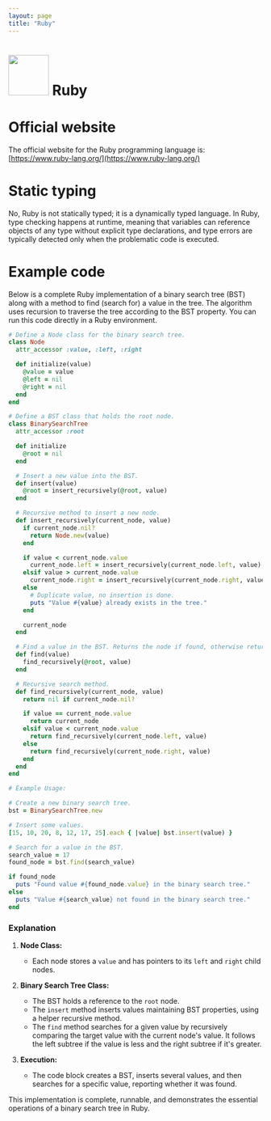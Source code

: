 ```yaml
---
layout: page
title: "Ruby"
---
```


# <img src='https://www.tiobe.com/wp-content/themes/tiobe/tiobe-index/images/Ruby.png' width='80'> Ruby
# Official website
 The official website for the Ruby programming language is: [https://www.ruby-lang.org/](https://www.ruby-lang.org/)
# Static typing
 No, Ruby is not statically typed; it is a dynamically typed language. In Ruby, type checking happens at runtime, meaning that variables can reference objects of any type without explicit type declarations, and type errors are typically detected only when the problematic code is executed.
# Example code
 Below is a complete Ruby implementation of a binary search tree (BST) along with a method to find (search for) a value in the tree. The algorithm uses recursion to traverse the tree according to the BST property. You can run this code directly in a Ruby environment.

```ruby
# Define a Node class for the binary search tree.
class Node
  attr_accessor :value, :left, :right

  def initialize(value)
    @value = value
    @left = nil
    @right = nil
  end
end

# Define a BST class that holds the root node.
class BinarySearchTree
  attr_accessor :root

  def initialize
    @root = nil
  end

  # Insert a new value into the BST.
  def insert(value)
    @root = insert_recursively(@root, value)
  end

  # Recursive method to insert a new node.
  def insert_recursively(current_node, value)
    if current_node.nil?
      return Node.new(value)
    end

    if value < current_node.value
      current_node.left = insert_recursively(current_node.left, value)
    elsif value > current_node.value
      current_node.right = insert_recursively(current_node.right, value)
    else
      # Duplicate value, no insertion is done.
      puts "Value #{value} already exists in the tree."
    end

    current_node
  end

  # Find a value in the BST. Returns the node if found, otherwise returns nil.
  def find(value)
    find_recursively(@root, value)
  end

  # Recursive search method.
  def find_recursively(current_node, value)
    return nil if current_node.nil?

    if value == current_node.value
      return current_node
    elsif value < current_node.value
      return find_recursively(current_node.left, value)
    else
      return find_recursively(current_node.right, value)
    end
  end
end

# Example Usage:

# Create a new binary search tree.
bst = BinarySearchTree.new

# Insert some values.
[15, 10, 20, 8, 12, 17, 25].each { |value| bst.insert(value) }

# Search for a value in the BST.
search_value = 17
found_node = bst.find(search_value)

if found_node
  puts "Found value #{found_node.value} in the binary search tree."
else
  puts "Value #{search_value} not found in the binary search tree."
end
```

### Explanation

1. **Node Class:**
   - Each node stores a `value` and has pointers to its `left` and `right` child nodes.

2. **Binary Search Tree Class:**
   - The BST holds a reference to the `root` node.
   - The `insert` method inserts values maintaining BST properties, using a helper recursive method.
   - The `find` method searches for a given value by recursively comparing the target value with the current node's value. It follows the left subtree if the value is less and the right subtree if it's greater.

3. **Execution:**
   - The code block creates a BST, inserts several values, and then searches for a specific value, reporting whether it was found.

This implementation is complete, runnable, and demonstrates the essential operations of a binary search tree in Ruby.
